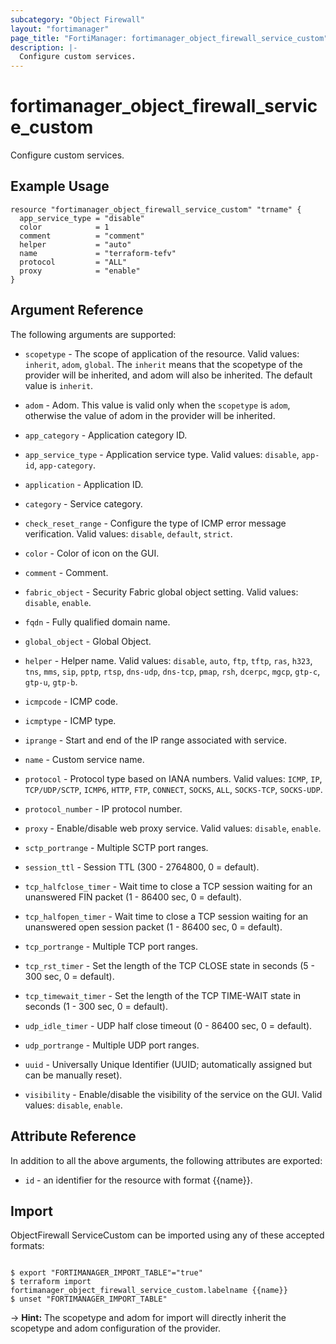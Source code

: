 ```yaml
---
subcategory: "Object Firewall"
layout: "fortimanager"
page_title: "FortiManager: fortimanager_object_firewall_service_custom"
description: |-
  Configure custom services.
---
```


# fortimanager_object_firewall_service_custom
Configure custom services.

## Example Usage

```hcl
resource "fortimanager_object_firewall_service_custom" "trname" {
  app_service_type = "disable"
  color            = 1
  comment          = "comment"
  helper           = "auto"
  name             = "terraform-tefv"
  protocol         = "ALL"
  proxy            = "enable"
}
```

## Argument Reference


The following arguments are supported:

* `scopetype` - The scope of application of the resource. Valid values: `inherit`, `adom`, `global`. The `inherit` means that the scopetype of the provider will be inherited, and adom will also be inherited. The default value is `inherit`.
* `adom` - Adom. This value is valid only when the `scopetype` is `adom`, otherwise the value of adom in the provider will be inherited.

* `app_category` - Application category ID.
* `app_service_type` - Application service type. Valid values: `disable`, `app-id`, `app-category`.

* `application` - Application ID.
* `category` - Service category.
* `check_reset_range` - Configure the type of ICMP error message verification. Valid values: `disable`, `default`, `strict`.

* `color` - Color of icon on the GUI.
* `comment` - Comment.
* `fabric_object` - Security Fabric global object setting. Valid values: `disable`, `enable`.

* `fqdn` - Fully qualified domain name.
* `global_object` - Global Object.
* `helper` - Helper name. Valid values: `disable`, `auto`, `ftp`, `tftp`, `ras`, `h323`, `tns`, `mms`, `sip`, `pptp`, `rtsp`, `dns-udp`, `dns-tcp`, `pmap`, `rsh`, `dcerpc`, `mgcp`, `gtp-c`, `gtp-u`, `gtp-b`.

* `icmpcode` - ICMP code.
* `icmptype` - ICMP type.
* `iprange` - Start and end of the IP range associated with service.
* `name` - Custom service name.
* `protocol` - Protocol type based on IANA numbers. Valid values: `ICMP`, `IP`, `TCP/UDP/SCTP`, `ICMP6`, `HTTP`, `FTP`, `CONNECT`, `SOCKS`, `ALL`, `SOCKS-TCP`, `SOCKS-UDP`.

* `protocol_number` - IP protocol number.
* `proxy` - Enable/disable web proxy service. Valid values: `disable`, `enable`.

* `sctp_portrange` - Multiple SCTP port ranges.
* `session_ttl` - Session TTL (300 - 2764800, 0 = default).
* `tcp_halfclose_timer` - Wait time to close a TCP session waiting for an unanswered FIN packet (1 - 86400 sec, 0 = default).
* `tcp_halfopen_timer` - Wait time to close a TCP session waiting for an unanswered open session packet (1 - 86400 sec, 0 = default).
* `tcp_portrange` - Multiple TCP port ranges.
* `tcp_rst_timer` - Set the length of the TCP CLOSE state in seconds (5 - 300 sec, 0 = default).
* `tcp_timewait_timer` - Set the length of the TCP TIME-WAIT state in seconds (1 - 300 sec, 0 = default).
* `udp_idle_timer` - UDP half close timeout (0 - 86400 sec, 0 = default).
* `udp_portrange` - Multiple UDP port ranges.
* `uuid` - Universally Unique Identifier (UUID; automatically assigned but can be manually reset).
* `visibility` - Enable/disable the visibility of the service on the GUI. Valid values: `disable`, `enable`.



## Attribute Reference

In addition to all the above arguments, the following attributes are exported:
* `id` - an identifier for the resource with format {{name}}.

## Import

ObjectFirewall ServiceCustom can be imported using any of these accepted formats:
```

$ export "FORTIMANAGER_IMPORT_TABLE"="true"
$ terraform import fortimanager_object_firewall_service_custom.labelname {{name}}
$ unset "FORTIMANAGER_IMPORT_TABLE"
```
-> **Hint:** The scopetype and adom for import will directly inherit the scopetype and adom configuration of the provider.
